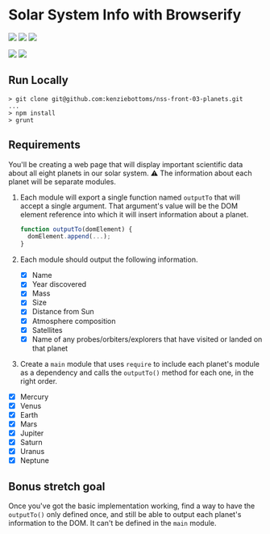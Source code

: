 # Solar System Info with Browserify

![](https://img.shields.io/badge/data-static-lightgrey.svg)
![](https://img.shields.io/badge/template-handlebars-orange.svg)
![](https://img.shields.io/badge/js-jquery-blue.svg)

![](https://img.shields.io/badge/mvp-working-brightgreen.svg)
![](https://img.shields.io/badge/bonus-none-lightgrey.svg)

## Run Locally

```
> git clone git@github.com:kenziebottoms/nss-front-03-planets.git
...
> npm install
> grunt
```

## Requirements

You'll be creating a web page that will display important scientific data about all eight planets in our solar system. :warning: The information about each planet will be separate modules.

1. Each module will export a single function named `outputTo` that will accept a single argument. That argument's value will be the DOM element reference into which it will insert information about a planet.

    ```js
    function outputTo(domElement) {
      domElement.append(...);
    }
    ```
    
2. Each module should output the following information.
    - [x] Name
    - [x] Year discovered
    - [x] Mass
    - [x] Size
    - [x] Distance from Sun
    - [x] Atmosphere composition
    - [x] Satellites
    - [x] Name of any probes/orbiters/explorers that have visited or landed on that planet

3. Create a `main` module that uses `require` to include each planet's module as a dependency and calls the `outputTo()` method for each one, in the right order.

- [x] Mercury
- [x] Venus
- [x] Earth
- [x] Mars
- [x] Jupiter
- [x] Saturn
- [x] Uranus
- [x] Neptune

## Bonus stretch goal

Once you've got the basic implementation working, find a way to have the `outputTo()` only defined once, and still be able to output each planet's information to the DOM. It can't be defined in the `main` module.